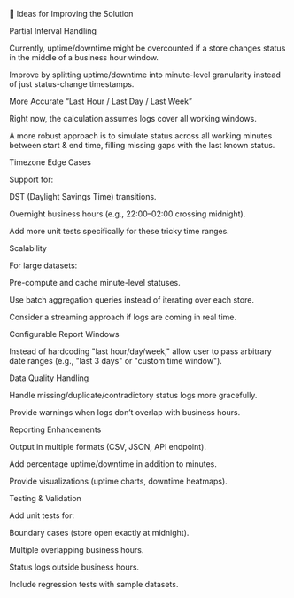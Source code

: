 🚀 Ideas for Improving the Solution

Partial Interval Handling

Currently, uptime/downtime might be overcounted if a store changes status in the middle of a business hour window.

Improve by splitting uptime/downtime into minute-level granularity instead of just status-change timestamps.

More Accurate “Last Hour / Last Day / Last Week”

Right now, the calculation assumes logs cover all working windows.

A more robust approach is to simulate status across all working minutes between start & end time, filling missing gaps with the last known status.

Timezone Edge Cases

Support for:

DST (Daylight Savings Time) transitions.

Overnight business hours (e.g., 22:00–02:00 crossing midnight).

Add more unit tests specifically for these tricky time ranges.

Scalability

For large datasets:

Pre-compute and cache minute-level statuses.

Use batch aggregation queries instead of iterating over each store.

Consider a streaming approach if logs are coming in real time.

Configurable Report Windows

Instead of hardcoding "last hour/day/week," allow user to pass arbitrary date ranges (e.g., "last 3 days" or "custom time window").

Data Quality Handling

Handle missing/duplicate/contradictory status logs more gracefully.

Provide warnings when logs don’t overlap with business hours.

Reporting Enhancements

Output in multiple formats (CSV, JSON, API endpoint).

Add percentage uptime/downtime in addition to minutes.

Provide visualizations (uptime charts, downtime heatmaps).

Testing & Validation

Add unit tests for:

Boundary cases (store open exactly at midnight).

Multiple overlapping business hours.

Status logs outside business hours.

Include regression tests with sample datasets.
